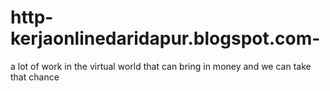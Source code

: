 http-kerjaonlinedaridapur.blogspot.com-
=======================================

a lot of work in the virtual world that can bring in money and we can take that chance
